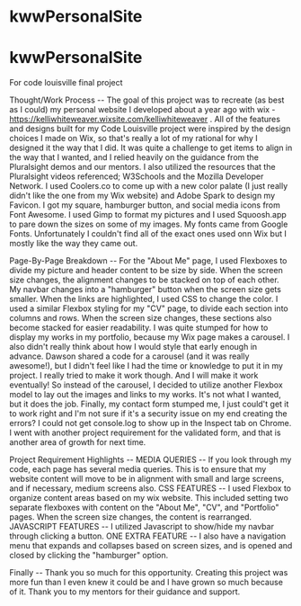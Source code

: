 # kwwPersonalSite
# kwwPersonalSite
For code louisville final project

Thought/Work Process --
The goal of this project was to recreate (as best as I could) my personal website I developed about a year ago with wix - https://kelliwhiteweaver.wixsite.com/kelliwhiteweaver . All of the features and designs built for my Code Louisville project were inspired by the design choices I made on Wix, so that's really a lot of my rational for why I designed it the way that I did. It was quite a challenge to get items to align in the way that I wanted, and I relied heavily on the guidance from the Pluralsight demos and our mentors. I also utilized the resources that the Pluralsight videos referenced; W3Schools and the Mozilla Developer Network. I used Coolers.co to come up with a new color palate (I just really didn't like the one from my Wix website) and Adobe Spark to design my Favicon. I got my square, hamburger button, and social media icons from Font Awesome. I used Gimp to format my pictures and I used Squoosh.app to pare down the sizes on some of my images. My fonts came from Google Fonts. Unfortunately I couldn't find all of the exact ones used onn Wix but I mostly like the way they came out.

Page-By-Page Breakdown --
For the "About Me" page, I used Flexboxes to divide my picture and header content to be size by side. When the screen size changes, the alignment changes to be stacked on top of each other. My navbar changes into a "hamburger" button when the screen size gets smaller. When the links are highlighted, I used CSS to change the color. I used a similar Flexbox styling for my "CV" page, to divide each section into columns and rows. When the screen size changes, these sections also become stacked for easier readability. I was quite stumped for how to display my works in my portfolio, because my Wix page makes a carousel. I also didn't really think about how I would style that early enough in advance. Dawson shared a code for a carousel (and it was really awesome!), but I didn't feel like I had the time or knowledge to put it in my project. I really tried to make it work though. And I will make it work eventually! So instead of the carousel, I decided to utilize another Flexbox model to lay out the images and links to my works. It's not what I wanted, but it does the job. Finally, my contact form stumped me, I just could't get it to work right and I'm not sure if it's a security issue on my end creating the errors? I could not get console.log to show up in the Inspect tab on Chrome. I went with another project requirement for the validated form, and that is another area of growth for next time. 

Project Requirement Highlights --
MEDIA QUERIES -- If you look through my code, each page has several media queries. This is to ensure that my website content will move to be in alignment with small and large screens, and if necessary, medium screens also. 
CSS FEATURES -- I used Flexbox to organize content areas based on my wix website. This included setting two separate flexboxes with content on the "About Me", "CV", and "Portfolio" pages. When the screen size changes, the content is rearranged. 
JAVASCRIPT FEATURES -- I utilized Javascript to show/hide my navbar through clicking a button.
ONE EXTRA FEATURE -- I also have a navigation menu that expands and collapses based on screen sizes, and is opened and closed by clicking the "hamburger" option.

Finally --
Thank you so much for this opportunity. Creating this project was more fun than I even knew it could be and I have grown so much because of it. Thank you to my mentors for their guidance and support. 



